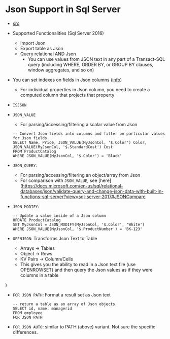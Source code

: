 Json Support in Sql Server
==========================

- [src](https://docs.microsoft.com/en-us/sql/relational-databases/json/json-data-sql-server?view=sql-server-2017)
- Supported Functionalities (Sql Server 2016)
  - Import Json
  - Export table as Json
  - Query relational AND Json
    - You can use values from JSON text in any part of a Transact-SQL query (including WHERE, ORDER BY, or GROUP BY clauses, window aggregates, and so on)
- You can set indexes on fields in Json columns ([info](https://docs.microsoft.com/en-us/sql/relational-databases/json/index-json-data?view=sql-server-2017))
  - For individual properties in Json column, you need to create a computed column that projects that property
- `ISJSON`
- `JSON_VALUE`
  - For parsing/accessing/filtering a scalar value from Json
  
  ```(SQL)
  -- Convert Json fields into columns and filter on particular values for Json fields
  SELECT Name, Price, JSON_VALUE(MyJsonCol, '$.Color') Color, JSON_VALUE(MyJsonCol, '$.StandardCost') Cost
  FROM ProductCatalog
  WHERE JSON_VALUE(MyJsonCol, '$.Color') = 'Black'
  ```

- `JSON_QUERY`:
  - For parsing/accessing/filtering an object/array from Json
  - For comparison with `JSON_VALUE`, see [here](https://docs.microsoft.com/en-us/sql/relational-databases/json/validate-query-and-change-json-data-with-built-in-functions-sql-server?view=sql-server-2017#JSONCompare

- `JSON_MODIFY`:
  
  ```(SQL)
  -- Update a value inside of a Json column
  UPDATE ProductCatalog
  SET MyJsonCol = JSON_MODIFY(MyJsonCol, '$.Color', 'White')
  WHERE JSON_VALUE(MyJsonCol, '$.ProductNumber') = 'BK-123'
  ```
  

- `OPENJSON`: Transforms Json Text to Table
  - Arrays -> Tables
  - Object -> Rows
  - KV Pairs -> Column/Cells
  - This gives you the ability to read in a Json text file (use OPENROWSET) and then query the Json values as if they were columns in a table

)
- `FOR JSON PATH`: Format a result set as Json text
  
  ```(SQL)
  -- return a table as an array of Json objects
  SELECT id, name, managerid 
  FROM employee
  FOR JSON PATH
  ```

- `FOR JSON AUTO`: similar to PATH (above) variant.  Not sure the specific differences.
